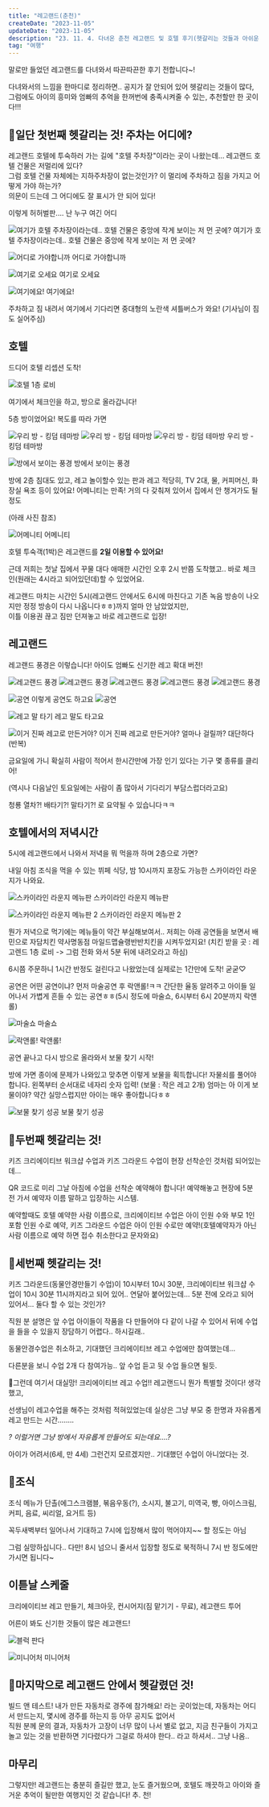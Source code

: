 ```yaml
---
title: "레고랜드(춘천)"
createDate: "2023-11-05"
updateDate: "2023-11-05"
description: "23. 11. 4. 다녀온 춘천 레고랜드 및 호텔 후기(헷갈리는 것들과 아쉬운 점도)"
tag: "여행"
---
```


말로만 들었던 레고랜드를 다녀와서 따끈따끈한 후기 전합니다~!

다녀와서의 느낌을 한마디로 정리하면.. 공지가 잘 안되어 있어 헷갈리는 것들이 많다, 그럼에도 아이의 흥미와 엄빠의 추억을 한꺼번에 충족시켜줄 수 있는, 추천할만 한 곳이다!!!

## 🎈일단 첫번째 헷갈리는 것! 주차는 어디에?

레고랜드 호텔에 투숙하러 가는 길에 "호텔 주차장"이라는 곳이 나왔는데... 레고랜드 호텔 건물은 저멀리에 있다?  
그럼 호텔 건물 자체에는 지하주차장이 없는것인가? 이 멀리에 주차하고 짐을 가지고 어떻게 가야 하는가?  
의문이 드는데 그 어디에도 잘 표시가 안 되어 있다!

이렇게 허허벌판.... 난 누구 여긴 어디

​![여기가 호텔 주차장이라는데.. 호텔 건물은 중앙에 작게 보이는 저 먼 곳에?](/assets/blog/legoland/image.png)
여기가 호텔 주차장이라는데.. 호텔 건물은 중앙에 작게 보이는 저 먼 곳에?

![어디로 가야합니까](/assets/blog/legoland/image-1.png)
어디로 가야합니까

![여기로 오세요](/assets/blog/legoland/image-2.png)
여기로 오세요

![여기에요!](/assets/blog/legoland/image-3.png)
여기에요!

주차하고 짐 내려서 여기에서 기다리면 중대형의 노란색 셔틀버스가 와요! (기사님이 짐도 실어주심)

## 호텔

드디어 호텔 리셉션 도착!

![호텔 1층 로비](/assets/blog/legoland/image-4.png)

여기에서 체크인을 하고, 방으로 올라갑니다!

5층 방이었어요! 복도를 따라 가면

![우리 방 - 킹덤 테마방](/assets/blog/legoland/image-5.png "우리 방 - 킹덤 테마방")
![우리 방 - 킹덤 테마방](/assets/blog/legoland/image-6.png "우리 방 - 킹덤 테마방")
![우리 방 - 킹덤 테마방](/assets/blog/legoland/image-7.png "우리 방 - 킹덤 테마방")
우리 방 - 킹덤 테마방

![방에서 보이는 풍경](/assets/blog/legoland/image-8.png "방에서 보이는 풍경")
방에서 보이는 풍경

방에 2층 침대도 있고, 레고 놀이할수 있는 판과 레고 적당히, TV 2대, 물, 커피머신, 화장실 욕조 등이 있어요! 어메니티는 만족! 거의 다 갖춰져 있어서 집에서 안 챙겨가도 될 정도

(아래 사진 참조)

![어메니티](/assets/blog/legoland/image-9.png "어메니티")
어메니티

호텔 투숙객(1박)은 레고랜드를 **2일 이용할 수 있어요!**

근데 저희는 첫날 집에서 꾸물 대다 애매한 시간인 오후 2시 반쯤 도착했고.. 바로 체크인(원래는 4시라고 되어있던데)할 수 있었어요.

레고랜드 마치는 시간인 5시(레고랜드 안에서도 6시에 마친다고 기존 녹음 방송이 나오지만 정정 방송이 다시 나옵니다ㅎㅎ)까지 얼마 안 남았었지만,  
이틀 이용권 끊고 짐만 던져놓고 바로 레고랜드로 입장!

## 레고랜드

레고랜드 풍경은 이렇습니다! 아이도 엄빠도 신기한 레고 확대 버전!

![레고랜드 풍경](/assets/blog/legoland/image-10.png "레고랜드 풍경")
![레고랜드 풍경](/assets/blog/legoland/image-11.png "레고랜드 풍경")
![레고랜드 풍경](/assets/blog/legoland/image-12.png "레고랜드 풍경")
![레고랜드 풍경](/assets/blog/legoland/image-13.png "레고랜드 풍경")
![레고랜드 풍경](/assets/blog/legoland/image-14.png "레고랜드 풍경")

![공연](/assets/blog/legoland/image-15.png "공연")
이렇게 공연도 하고요
![공연](/assets/blog/legoland/image-16.png "공연")

![레고 말 타기](/assets/blog/legoland/image-17.png "레고 말 타기")
레고 말도 타고요

![이거 진짜 레고로 만든거야?](/assets/blog/legoland/image-18.png "이거 진짜 레고로 만든거야?")
이거 진짜 레고로 만든거야? 얼마나 걸릴까? 대단하다(반복)

금요일에 가니 확실히 사람이 적어서 한시간만에 가장 인기 있다는 기구 몇 종류를 클리어!

(역시나 다음날인 토요일에는 사람이 좀 많아서 기다리기 부담스럽더라고요)

청룡 열차?! 배타기?! 말타기?! 로 요약될 수 있습니다ㅋㅋ

## 호텔에서의 저녁시간

5시에 레고랜드에서 나와서 저녁을 뭐 먹을까 하며 2층으로 가면?

내일 아침 조식을 먹을 수 있는 뷔페 식당, 밤 10시까지 포장도 가능한 스카이라인 라운지가 나와요.

![스카이라인 라운지 메뉴판](/assets/blog/legoland/image-19.png "스카이라인 라운지 메뉴판")
스카이라인 라운지 메뉴판

![스카이라인 라운지 메뉴판 2](/assets/blog/legoland/image-20.png "스카이라인 라운지 메뉴판 2")
스카이라인 라운지 메뉴판 2

뭔가 저녁으로 먹기에는 메뉴들이 약간 부실해보여서.. 저희는 아래 공연들을 보면서 배민으로 자담치킨 약사명동점 마일드맵슐랭반반치킨을 시켜두었지요! (치킨 받을 곳 : 레고렌드 1층 로비 -> 그럼 전화 와서 5분 뒤에 내려오라고 하심)

6시쯤 주문하니 1시간 반정도 걸린다고 나왔었는데 실제로는 1간만에 도착! 굳굳♡

공연은 어떤 공연이냐? 먼저 마술공연 후 락앤롤!ㅋㅋ 간단한 율동 알려주고 아이들 일어나서 가볍게 흔들 수 있는 공연ㅎㅎ(5시 정도에 마술쇼, 6시부터 6시 20분까지 락앤롤)

![마술쇼](/assets/blog/legoland/image-21.png "마술쇼")
마술쇼

![락앤롤!](/assets/blog/legoland/image-22.png "락앤롤!")
락앤롤!

공연 끝나고 다시 방으로 올라와서 보물 찾기 시작!

방에 가면 종이에 문제가 나와있고 맞추면 이렇게 보물을 획득합니다! 자물쇠를 풀어야 합니다. 왼쪽부터 순서대로 네자리 숫자 입력! (보물 : 작은 레고 2개) 엄마는 아 이게 보물이야? 약간 실망스럽지만 아이는 매우 좋아합니다ㅎㅎ

![보물 찾기 성공](/assets/blog/legoland/image-23.png "보물 찾기 성공")
보물 찾기 성공

## 🎈두번째 헷갈리는 것!

키즈 크리에이티브 워크샵 수업과 키즈 그라운드 수업이 현장 선착순인 것처럼 되어있는데...

QR 코드로 미리 그날 아침에 수업을 선착순 예약해야 합니다! 예약해놓고 현장에 5분 전 가서 예약자 이름 말하고 입장하는 시스템.​

예약할때도 호텔 예약한 사람 이름으로, 크리에이티브 수업은 아이 인원 수와 부모 1인 포함 인원 수로 예약, 키즈 그라운드 수업은 아이 인원 수로만 예약!(호텔예약자가 아닌 사람 이름으로 예약 하면 접수 취소한다고 문자와요)

## 🎈세번째 헷갈리는 것!

키즈 그라운드(동물안경만들기 수업)이 10시부터 10시 30분, 크리에이티브 워크샵 수업이 10시 30분 11시까지라고 되어 있어.. 연달아 붙어있는데... 5분 전에 오라고 되어 있어서... 둘다 할 수 있는 것인가?

직원 분 설명은 앞 수업 아이들이 작품을 다 만들어야 다 같이 나갈 수 있어서 뒤에 수업을 들을 수 있을지 장담하기 어렵다.. 하시길래..

동물안경수업은 취소하고, 기대했던 크리에이티브 레고 수업에만 참여했는데...

다른분을 보니 수업 2개 다 참여가능.. 앞 수업 듣고 뒷 수업 들으면 될듯.

🎈그런데 여기서 대실망! 크리에이티브 레고 수업!! 레고랜드니 뭔가 특별할 것이다! 생각했고,

선생님이 레고수업을 해주는 것처럼 적혀있었는데 실상은 그냥 부모 중 한명과 자유롭게 레고 만드는 시간........

_? 이럴거면 그냥 방에서 자유롭게 만들어도 되는데요....?_

아이가 어려서(6세, 만 4세) 그런건지 모르겠지만.. 기대했던 수업이 아니었다는 것.

## 🎈조식

조식 메뉴가 단촐(에그스크램블, 볶음우동(?), 소시지, 불고기, 미역국, 빵, 아이스크림, 커피, 음료, 씨리얼, 요거트 등)

꼭두새벽부터 일어나서 기대하고 7시에 입장해서 많이 먹어야지~~ 할 정도는 아님

그럼 실망하십니다.. 다만! 8시 넘으니 줄서서 입장할 정도로 북적하니 7시 반 정도에만 가시면 됩니다~

## 이튿날 스케줄

크리에이티브 레고 만들기, 체크아웃, 컨시어지(짐 맡기기 - 무료), 레고랜드 투어​

어른이 봐도 신기한 것들이 많은 레고랜드!

![블럭 판다](/assets/blog/legoland/image-24.png "블럭 판다")

![미니어처](/assets/blog/legoland/image-25.png "미니어쳐")
미니어처

## 🎈마지막으로 레고랜드 안에서 헷갈렸던 것!

빌드 앤 테스트! 내가 만든 자동차로 경주에 참가해요! 라는 곳이었는데, 자동차는 어디서 만드는지, 몇시에 경주를 하는지 등 아무 공지도 없어서  
직원 분께 문의 결과, 자동차가 고장이 너무 많이 나서 별로 없고, 지금 친구들이 가지고 놀고 있는 것을 반환하면 기다렸다가 그걸로 하셔야 한다.. 라고 하셔서.. 그냥 나옴..

## 마무리

그렇지만! 레고랜드는 충분히 즐길만 했고, 눈도 즐거웠으며, 호텔도 깨끗하고 아이와 즐거운 추억이 될만한 여행지인 것 같습니다! 추. 천!
